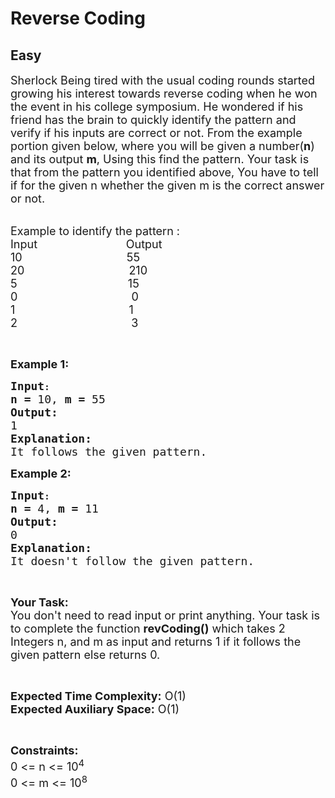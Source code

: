 # Reverse Coding
## Easy 
<div class="problem-statement">
                <p></p><p><span style="font-size:18px">Sherlock Being tired with the usual coding rounds started growing his interest towards reverse coding when he won the event in his college symposium. He wondered if his friend has the brain to quickly identify the pattern and verify if his inputs are correct or not. From the example portion given below, where you will be given a number(<strong>n</strong>) and its output <strong>m</strong>, Using this find the pattern. Your task is that from the pattern you identified above, You have to tell if for the given n whether the given m is the correct answer or not.</span></p>

<p><br>
<span style="font-size:18px">Example to identify the pattern :<br>
Input &nbsp; &nbsp; &nbsp; &nbsp; &nbsp; &nbsp; &nbsp; &nbsp; &nbsp; &nbsp; &nbsp; &nbsp; &nbsp; &nbsp;Output<br>
10&nbsp;&nbsp;&nbsp;&nbsp;&nbsp;&nbsp;&nbsp;&nbsp;&nbsp;&nbsp;&nbsp;&nbsp;&nbsp;&nbsp;&nbsp;&nbsp;&nbsp;&nbsp;&nbsp;&nbsp;&nbsp;&nbsp;&nbsp;&nbsp;&nbsp;&nbsp;&nbsp;&nbsp;&nbsp;&nbsp;&nbsp;&nbsp; 55<br>
20&nbsp;&nbsp;&nbsp;&nbsp;&nbsp;&nbsp;&nbsp;&nbsp;&nbsp;&nbsp;&nbsp;&nbsp;&nbsp;&nbsp;&nbsp;&nbsp;&nbsp;&nbsp;&nbsp;&nbsp;&nbsp;&nbsp;&nbsp;&nbsp;&nbsp;&nbsp;&nbsp;&nbsp;&nbsp;&nbsp;&nbsp;&nbsp; 210<br>
5&nbsp;&nbsp;&nbsp;&nbsp;&nbsp;&nbsp;&nbsp;&nbsp;&nbsp;&nbsp;&nbsp;&nbsp;&nbsp;&nbsp;&nbsp;&nbsp;&nbsp;&nbsp;&nbsp;&nbsp;&nbsp;&nbsp;&nbsp;&nbsp;&nbsp;&nbsp;&nbsp;&nbsp;&nbsp;&nbsp;&nbsp;&nbsp;&nbsp;&nbsp; 15<br>
0&nbsp;&nbsp;&nbsp;&nbsp;&nbsp;&nbsp;&nbsp;&nbsp;&nbsp;&nbsp;&nbsp;&nbsp;&nbsp;&nbsp;&nbsp;&nbsp;&nbsp;&nbsp;&nbsp;&nbsp;&nbsp;&nbsp;&nbsp;&nbsp;&nbsp;&nbsp;&nbsp;&nbsp;&nbsp;&nbsp;&nbsp;&nbsp;&nbsp;&nbsp;&nbsp; 0<br>
1&nbsp;&nbsp;&nbsp;&nbsp;&nbsp;&nbsp;&nbsp;&nbsp;&nbsp;&nbsp;&nbsp;&nbsp;&nbsp;&nbsp;&nbsp;&nbsp;&nbsp;&nbsp;&nbsp;&nbsp;&nbsp;&nbsp;&nbsp;&nbsp;&nbsp;&nbsp;&nbsp;&nbsp;&nbsp;&nbsp;&nbsp;&nbsp;&nbsp;&nbsp;&nbsp; 1<br>
2&nbsp;&nbsp;&nbsp;&nbsp;&nbsp;&nbsp;&nbsp;&nbsp;&nbsp;&nbsp;&nbsp;&nbsp;&nbsp;&nbsp;&nbsp;&nbsp;&nbsp;&nbsp;&nbsp;&nbsp;&nbsp;&nbsp;&nbsp;&nbsp;&nbsp;&nbsp;&nbsp;&nbsp;&nbsp;&nbsp;&nbsp;&nbsp;&nbsp;&nbsp;&nbsp;&nbsp;3</span></p>

<p>&nbsp;</p>

<p><span style="font-size:18px"><strong>Example 1:</strong></span></p>

<pre><strong><span style="font-size:18px">Input</span>:</strong>
<span style="font-size:18px"><strong>n = </strong>10, <strong>m = </strong>55 </span>
<span style="font-size:18px"><strong>Output:</strong></span>
<span style="font-size:18px">1</span>
<span style="font-size:18px"><strong>Explanation:</strong></span>
<span style="font-size:18px">It follows the given pattern.</span></pre>

<p><span style="font-size:18px"><strong>Example 2:</strong></span></p>

<pre><strong><span style="font-size:18px">Input</span>:</strong>
<span style="font-size:18px"><strong>n = </strong>4, <strong>m = </strong>11 </span>
<span style="font-size:18px"><strong>Output:</strong></span>
<span style="font-size:18px">0</span>
<span style="font-size:18px"><strong>Explanation:</strong></span>
<span style="font-size:18px">It doesn't follow the given pattern.</span></pre>

<p>&nbsp;</p>

<p><span style="font-size:18px"><strong>Your Task:</strong><br>
You don't need to read input or print anything. Your task is to complete the function <strong>revCoding()</strong> which takes 2 Integers n, and m as input and returns 1 if it follows the given pattern else returns 0.</span></p>

<p>&nbsp;</p>

<p><span style="font-size:18px"><strong>Expected Time Complexity:</strong> O(1)<br>
<strong>Expected Auxiliary Space:</strong> O(1)</span></p>

<p>&nbsp;</p>

<p><span style="font-size:18px"><strong>Constraints:</strong></span><br>
<span style="font-size:18px">0 &lt;= n &lt;= 10<sup>4</sup><br>
0 &lt;= m &lt;= 10<sup>8</sup></span></p>
 <p></p>
            </div>